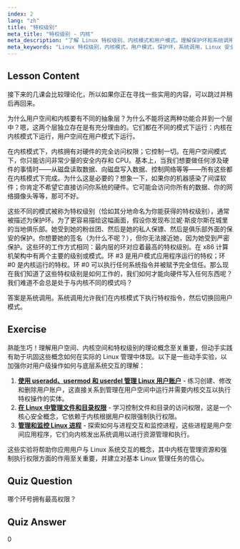 ```yaml
---
index: 2
lang: "zh"
title: "特权级别"
meta_title: "特权级别 - 内核"
meta_description: "了解 Linux 特权级别、内核模式和用户模式。理解保护环和系统调用以实现安全的硬件访问。开始你的 Linux 之旅！"
meta_keywords: "Linux 特权级别，内核模式，用户模式，保护环，系统调用，Linux 安全，Linux 初学者，Linux 教程"
---
```


## Lesson Content

接下来的几课会比较理论化，所以如果你正在寻找一些实用的内容，可以跳过并稍后再回来。

为什么用户空间和内核要有不同的抽象层？为什么不能将这两种功能合并到一个层中？嗯，这两个层独立存在是有充分理由的。它们都在不同的模式下运行：内核在内核模式下运行，用户空间在用户模式下运行。

在内核模式下，内核拥有对硬件的完全访问权限；它控制一切。在用户空间模式下，你只能访问非常少量的安全内存和 CPU。基本上，当我们想要做任何涉及硬件的事情时——从磁盘读取数据、向磁盘写入数据、控制网络等等——所有这些都在内核模式下完成。为什么这是必要的？想象一下，如果你的机器感染了间谍软件；你肯定不希望它直接访问你系统的硬件。它可能会访问你所有的数据、你的网络摄像头等等，那可不好。

这些不同的模式被称为特权级别（恰如其分地命名为你能获得的特权级别），通常被描述为保护环。为了更容易描绘这幅画面，假设你发现布兰妮·斯皮尔斯在城里的当地俱乐部。她受到她的粉丝团、然后是她的私人保镖、然后是俱乐部外面的保安的保护。你想要她的签名（为什么不呢？），但你无法接近她，因为她受到严密保护。这些环的工作方式相同：最内层的环对应着最高的特权级别。在 x86 计算机架构中有两个主要的级别或模式。环 #3 是用户模式应用程序运行的特权；环 #0 是内核运行的特权。环 #0 可以执行任何系统指令并被赋予完全信任。那么现在我们知道了这些特权级别是如何工作的，我们如何才能向硬件写入任何东西呢？我们难道不会总是处于与内核不同的模式吗？

答案是系统调用。系统调用允许我们在内核模式下执行特权指令，然后切换回用户模式。

## Exercise

熟能生巧！理解用户空间、内核空间和特权级别的理论概念至关重要，但动手实践有助于巩固这些概念如何在实际的 Linux 管理中体现。以下是一些动手实验，以加强你对用户级操作如何与底层系统交互的理解：

1. **[使用 useradd、usermod 和 userdel 管理 Linux 用户账户](https://labex.io/zh/labs/comptia-manage-linux-user-accounts-with-useradd-usermod-and-userdel-590837)** - 练习创建、修改和删除用户账户，这直接关系到管理在用户空间中运行并需要内核交互以执行特权操作的实体。
2. **[在 Linux 中管理文件和目录权限](https://labex.io/zh/labs/comptia-manage-file-and-directory-permissions-in-linux-590844)** - 学习控制文件和目录的访问权限，这是一个核心安全概念，它依赖于内核根据用户权限强制执行权限。
3. **[管理和监控 Linux 进程](https://labex.io/zh/labs/comptia-manage-and-monitor-linux-processes-590864)** - 探索如何与进程交互和监控进程，这些进程是用户空间应用程序，它们向内核发出系统调用以进行资源管理和执行。

这些实验将帮助你应用用户与 Linux 系统交互的概念，其中内核在管理资源和强制执行权限方面的作用至关重要，并建立对基本 Linux 管理任务的信心。

## Quiz Question

哪个环号拥有最高权限？

## Quiz Answer

0
